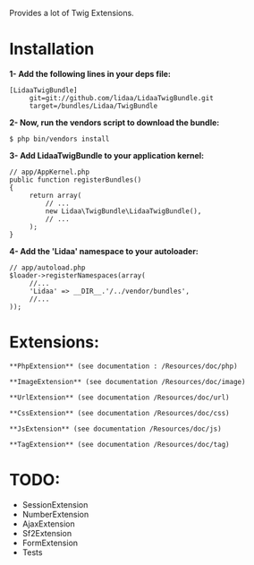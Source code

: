 Provides a lot of Twig Extensions.

Installation
============

**1- Add the following lines in your deps file:**

	[LidaaTwigBundle]
		 git=git://github.com/lidaa/LidaaTwigBundle.git
		 target=/bundles/Lidaa/TwigBundle


**2- Now, run the vendors script to download the bundle:**

	$ php bin/vendors install

**3- Add LidaaTwigBundle to your application kernel:**

	// app/AppKernel.php
	public function registerBundles()
	{
		 return array(
		     // ...
		     new Lidaa\TwigBundle\LidaaTwigBundle(),
		     // ...
		 );
	}

**4- Add the 'Lidaa' namespace to your autoloader:**

	// app/autoload.php
	$loader->registerNamespaces(array(
		 //...
		 'Lidaa' => __DIR__.'/../vendor/bundles',
		 //...
	));

Extensions:
============

	**PhpExtension** (see documentation : /Resources/doc/php)

	**ImageExtension** (see documentation /Resources/doc/image)

	**UrlExtension** (see documentation /Resources/doc/url)

	**CssExtension** (see documentation /Resources/doc/css)

	**JsExtension** (see documentation /Resources/doc/js)

	**TagExtension** (see documentation /Resources/doc/tag)

TODO:
============
- SessionExtension
- NumberExtension
- AjaxExtension
- Sf2Extension
- FormExtension
- Tests







